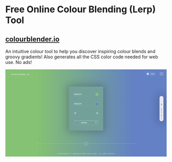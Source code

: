 # Free Online Colour Blending (Lerp) Tool

## [colourblender.io](https://www.colourblender.io)

An intuitive colour tool to help you discover inspiring colour blends and groovy gradients!  Also generates all the CSS color code needed for web use. No ads!

![Colour Blender](https://github.com/TobiasLoader/ColourBlender/blob/master/static/assets/colourblenderio.png)
